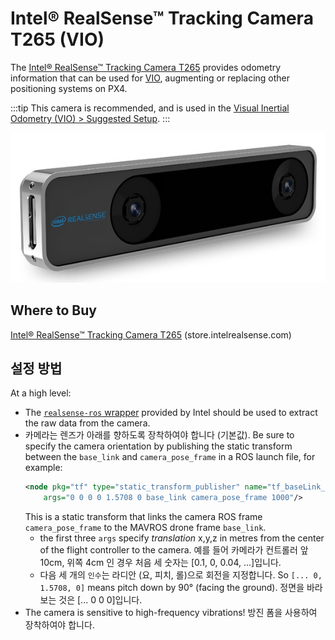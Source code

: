# Intel® RealSense™ Tracking Camera T265 (VIO)

The [Intel® RealSense™ Tracking Camera T265](https://www.intelrealsense.com/tracking-camera-t265/) provides odometry information that can be used for [VIO](../computer_vision/visual_inertial_odometry.md), augmenting or replacing other positioning systems on PX4.

:::tip
This camera is recommended, and is used in the [Visual Inertial Odometry (VIO) > Suggested Setup](../computer_vision/visual_inertial_odometry.md#suggested_setup).
:::

![Intel® RealSense™ Tracking Camera T265 - Angled Image](../../assets/peripherals/camera_vio/t265_intel_realsense_tracking_camera_photo_angle.jpg)


## Where to Buy

[Intel® RealSense™ Tracking Camera T265](https://www.intelrealsense.com/tracking-camera-t265/) (store.intelrealsense.com)


## 설정 방법

At a high level:
- The [`realsense-ros` wrapper](https://github.com/IntelRealSense/realsense-ros) provided by Intel should be used to extract the raw data from the camera.
- 카메라는 렌즈가 아래를 향하도록 장착하여야 합니다 (기본값). Be sure to specify the camera orientation by publishing the static transform between the `base_link` and `camera_pose_frame` in a ROS launch file, for example:
    ```xml
    <node pkg="tf" type="static_transform_publisher" name="tf_baseLink_cameraPose"
        args="0 0 0 0 1.5708 0 base_link camera_pose_frame 1000"/>
    ```
   This is a static transform that links the camera ROS frame `camera_pose_frame` to the MAVROS drone frame `base_link`.
   - the first three `args` specify *translation* x,y,z in metres from the center of the flight controller to the camera. 예를 들어 카메라가 컨트롤러 앞 10cm, 위쪽 4cm 인 경우 처음 세 숫자는 [0.1, 0, 0.04, ...]입니다.
   - 다음 세 개의 `인수`는 라디안 (요, 피치, 롤)으로 회전을 지정합니다. So `[... 0, 1.5708, 0]` means pitch down by 90° (facing the ground). 정면을 바라보는 것은 [... 0 0 0]입니다.
- The camera is sensitive to high-frequency vibrations! 방진 폼을 사용하여 장착하여야 합니다.
